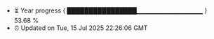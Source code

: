 - ⏳ Year progress { ████████████████▁▁▁▁▁▁▁▁▁▁▁▁▁▁ } 53.68 %
- ⏰ Updated on Tue, 15 Jul 2025 22:26:06 GMT

